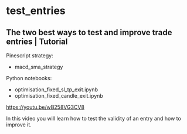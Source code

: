 # test_entries

The two best ways to test and improve trade entries | Tutorial
-------------
Pinescript strategy:
  - macd_sma_strategy
  
Python notebooks:
  - optimisation_fixed_sl_tp_exit.ipynb
  - optimisation_fixed_candle_exit.ipynb


https://youtu.be/wB258VG3CV8

In this video you will learn how to test the validity of an entry and how to improve it.


